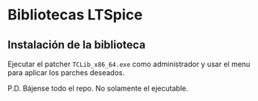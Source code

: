 # Bibliotecas LTSpice

## Instalación de la biblioteca

Ejecutar el patcher `TCLib_x86_64.exe` como administrador y usar el menu para aplicar los parches deseados.

P.D. Bájense todo el repo. No solamente el ejecutable.